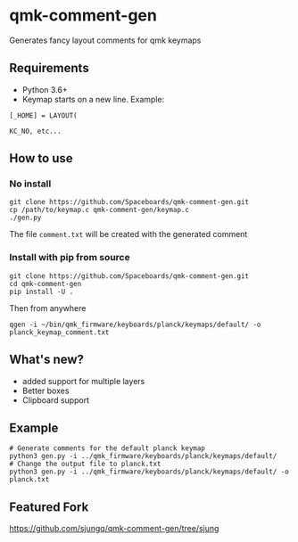 # qmk-comment-gen
Generates fancy layout comments for qmk keymaps

## Requirements
+ Python 3.6+
+ Keymap starts on a new line. Example:

```
[_HOME] = LAYOUT(

KC_NO, etc...
```

## How to use
### No install
```
git clone https://github.com/Spaceboards/qmk-comment-gen.git
cp /path/to/keymap.c qmk-comment-gen/keymap.c
./gen.py
```
The file `comment.txt` will be created with the generated comment
### Install with pip from source
```
git clone https://github.com/Spaceboards/qmk-comment-gen.git
cd qmk-comment-gen
pip install -U .
```
Then from anywhere
```
qgen -i ~/bin/qmk_firmware/keyboards/planck/keymaps/default/ -o planck_keymap_comment.txt
```

## What's new?
+ added support for multiple layers
+ Better boxes
+ Clipboard support

## Example
```
# Generate comments for the default planck keymap
python3 gen.py -i ../qmk_firmware/keyboards/planck/keymaps/default/
# Change the output file to planck.txt
python3 gen.py -i ../qmk_firmware/keyboards/planck/keymaps/default/ -o planck.txt
```

## Featured Fork
https://github.com/sjungq/qmk-comment-gen/tree/sjung
